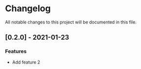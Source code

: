 # Changelog
All notable changes to this project will be documented in this file.

## [0.2.0] - 2021-01-23

### Features

- Add feature 2

<!-- generated by git-cliff -->
